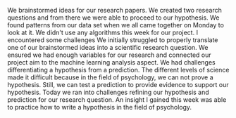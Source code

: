 We brainstormed ideas for our research papers. We created two research questions and from there we were able to proceed to our hypothesis. We found patterns from our data set when we all 
came together on Monday to look at it. We didn't use any algorithms this week for our project. I encountered some challenges We initially struggled to properly translate one of our 
brainstormed ideas into a scientific research question. We ensured we had enough variables for our research and connected our project aim to the machine learning analysis aspect. We had 
challenges differentiating a hypothesis from a prediction. The different levels of science made it difficult because in the field of psychology, we can not prove a hypothesis. Still, we can 
test a prediction to provide evidence to support our hypothesis. Today we ran into challenges refining our hypothesis and prediction for our research question. An insight I gained this week 
was able to practice how to write a hypothesis in the field of psychology.
